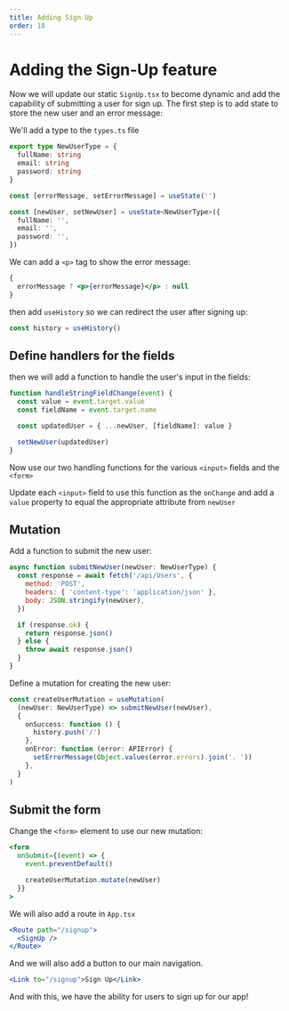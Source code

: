 ```yaml
---
title: Adding Sign Up
order: 18
---
```


# Adding the Sign-Up feature

Now we will update our static `SignUp.tsx` to become dynamic and add the
capability of submitting a user for sign up. The first step is to add state to
store the new user and an error message:

We'll add a type to the `types.ts` file

```typescript
export type NewUserType = {
  fullName: string
  email: string
  password: string
}
```

```typescript
const [errorMessage, setErrorMessage] = useState('')

const [newUser, setNewUser] = useState<NewUserType>({
  fullName: '',
  email: '',
  password: '',
})
```

We can add a `<p>` tag to show the error message:

```jsx
{
  errorMessage ? <p>{errorMessage}</p> : null
}
```

then add `useHistory` so we can redirect the user after signing up:

```javascript
const history = useHistory()
```

## Define handlers for the fields

then we will add a function to handle the user's input in the fields:

```javascript
function handleStringFieldChange(event) {
  const value = event.target.value
  const fieldName = event.target.name

  const updatedUser = { ...newUser, [fieldName]: value }

  setNewUser(updatedUser)
}
```

Now use our two handling functions for the various `<input>` fields and the
`<form>`

Update each `<input>` field to use this function as the `onChange` and add a
`value` property to equal the appropriate attribute from `newUser`

## Mutation

Add a function to submit the new user:

```javascript
async function submitNewUser(newUser: NewUserType) {
  const response = await fetch('/api/Users', {
    method: 'POST',
    headers: { 'content-type': 'application/json' },
    body: JSON.stringify(newUser),
  })

  if (response.ok) {
    return response.json()
  } else {
    throw await response.json()
  }
}
```

Define a mutation for creating the new user:

```typescript
const createUserMutation = useMutation(
  (newUser: NewUserType) => submitNewUser(newUser),
  {
    onSuccess: function () {
      history.push('/')
    },
    onError: function (error: APIError) {
      setErrorMessage(Object.values(error.errors).join('. '))
    },
  }
)
```

## Submit the form

Change the `<form>` element to use our new mutation:

```jsx
<form
  onSubmit={(event) => {
    event.preventDefault()

    createUserMutation.mutate(newUser)
  }}
>
```

We will also add a route in `App.tsx`

```jsx
<Route path="/signup">
  <SignUp />
</Route>
```

And we will also add a button to our main navigation.

```jsx
<Link to="/signup">Sign Up</Link>
```

And with this, we have the ability for users to sign up for our app!

<!-- Update the signup comonent to create a user -->

<GithubCommitViewer repo="suncoast-devs/TacoTuesday" commit="63e8169f7295ff0b9cc19ae3a22c1aeb3f3c4877"/>
